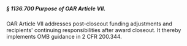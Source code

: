 ##### § 1136.700 Purpose of OAR Article VII. #####

OAR Article VII addresses post-closeout funding adjustments and recipients' continuing responsibilities after award closeout. It thereby implements OMB guidance in 2 CFR 200.344.